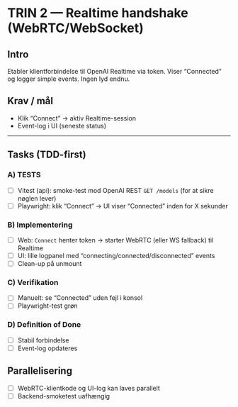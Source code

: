 # TRIN 2 — Realtime handshake (WebRTC/WebSocket)

## Intro
Etabler klientforbindelse til OpenAI Realtime via token. Viser “Connected” og logger simple events. Ingen lyd endnu.

## Krav / mål
- Klik “Connect” → aktiv Realtime-session
- Event-log i UI (seneste status)

---

## Tasks (TDD-first)

### A) TESTS
- [ ] Vitest (api): smoke-test mod OpenAI REST `GET /models` (for at sikre nøglen lever)
- [ ] Playwright: klik “Connect” → UI viser “Connected” inden for X sekunder

### B) Implementering
- [ ] Web: `Connect` henter token → starter WebRTC (eller WS fallback) til Realtime
- [ ] UI: lille logpanel med “connecting/connected/disconnected” events
- [ ] Clean-up på unmount

### C) Verifikation
- [ ] Manuelt: se “Connected” uden fejl i konsol
- [ ] Playwright-test grøn

### D) Definition of Done
- [ ] Stabil forbindelse
- [ ] Event-log opdateres

## Parallelisering
- [ ] WebRTC-klientkode og UI-log kan laves parallelt
- [ ] Backend-smoketest uafhængig
